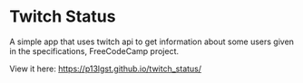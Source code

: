 # Twitch Status
A simple app that uses twitch api to get information about some users given in the specifications, FreeCodeCamp project.

View it here: https://p13lgst.github.io/twitch_status/
